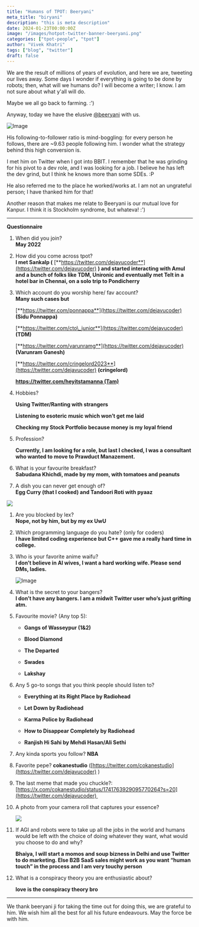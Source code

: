 ```yaml
---
title: "Humans of TPOT: Beeryani"
meta_title: "biryani"
description: "this is meta description"
date: 2024-01-23T00:00:00Z
image: "/images/hotpot-twitter-banner-beeryani.png"
categories: ["tpot-people", "tpot"]
author: "Vivek Khatri"
tags: ["blog", "twitter"]
draft: false
---
```


We are the result of millions of years of evolution, and here we are, tweeting our lives away. Some days I wonder if everything is going to be done by robots; then, what will we humans do? I will become a writer; I know. I am not sure about what y'all will do.

Maybe we all go back to farming. :')

Anyway, today we have the elusive [@beeryani](https://x.com/beeryaniboi?s=20) with us.

![Image](https://pbs.twimg.com/profile_images/1746879340028289024/vinKqzjp_400x400.jpg)

His following-to-follower ratio is mind-boggling: for every person he follows, there are ~9.63 people following him. I wonder what the strategy behind this high conversion is.

I met him on Twitter when I got into BBIT. I remember that he was grinding for his pivot to a dev role, and I was looking for a job. I believe he has left the dev grind, but I think he knows more than some SDEs. :P

He also referred me to the place he worked/works at. I am not an ungrateful person; I have thanked him for that!

Another reason that makes me relate to Beeryani is our mutual love for Kanpur. I think it is Stockholm syndrome, but whateva! :')

---

**Questionnaire**

1. When did you join?  
    **May 2022**
    
2. How did you come across tpot?  
    **I met Sankalp (** [**https://twitter.com/dejavucoder**](https://twitter.com/dejavucoder) **) and started interacting with Amul and a bunch of folks like TDM, Unironic and eventually met Telt in a hotel bar in Chennai, on a solo trip to Pondicherry**
    
3. Which account do you worship here/ fav account?  
    **Many such cases but**
    
    [**https://twitter.com/ponnappa**](https://twitter.com/dejavucoder) **(Sidu Ponnappa)**
    
    [**https://twitter.com/cto\_junior**](https://twitter.com/dejavucoder) **(TDM)**
    
    [**https://twitter.com/varunramg**](https://twitter.com/dejavucoder) **(Varunram Ganesh)**
    
    [**https://twitter.com/cringelord2023**](https://twitter.com/dejavucoder) **(cringelord)**
    
    [**https://twitter.com/heyitstamanna (Tam)**](https://twitter.com/dejavucoder)
    
4. Hobbies?
    
    **Using Twitter/Ranting with strangers**
    
    **Listening to esoteric music which won’t get me laid**
    
    **Checking my Stock Portfolio because money is my loyal friend** 
    
5. Profession?
    
    **Currently, I am looking for a role, but last I checked, I was a consultant who wanted to move to Prawduct Manazement.**
    
6. What is your favourite breakfast?  
    **Sabudana Khichdi, made by my mom, with tomatoes and peanuts**
    
7. A dish you can never get enough of?  
    **Egg Curry (that I cooked) and Tandoori Roti with pyaaz**
    

![](https://lh7-us.googleusercontent.com/AjGRUNyxAlW-5qucHrGt1S4JZAlcN6FdEce463iwg_Edq0yPyEJokQqU7vFK5LEAL2Yo_ePWDQ7rLIPtrwToT_LWLvGcqtPbwdBxFdnMI9UFRJ7BaLYziWeREgcuiCTHP_S2MAoEVL7s4AIQmanf54s)

1. Are you blocked by lex?  
    **Nope, not by him, but by my ex UwU**
    
2. Which programming language do you hate? (only for coders)  
    **I have limited coding experience but C++ gave me a really hard time in college.**
    
3. Who is your favorite anime waifu?  
    **I don’t believe in AI wives, I want a hard working wife. Please send DMs, ladies.**
    
    ![Image](https://pbs.twimg.com/profile_images/1725042603887071232/SinHmZgU_400x400.jpg)
    
4. What is the secret to your bangers?  
    **I don’t have any bangers. I am a midwit Twitter user who’s just grifting atm.**
    
5. Favourite movie? (Any top 5):
    
    * **Gangs of Wasseypur (1&2)**
        
    * **Blood Diamond**
        
    * **The Departed**
        
    * **Swades**
        
    * **Lakshay**
        
6. Any 5 go-to songs that you think people should listen to?
    
    * **Everything at its Right Place by Radiohead**
        
    * **Let Down by Radiohead**
        
    * **Karma Police by Radiohead**
        
    * **How to Disappear Completely by Radiohead**
        
    * **Ranjish Hi Sahi by Mehdi Hasan/Ali Sethi**
        
7. Any kinda sports you follow? **NBA**
    
8. Favorite pepe? **cokanestudio** ([https://twitter.com/cokanestudio](https://twitter.com/dejavucoder) )
    
9. The last meme that made you chuckle?: [https://x.com/cokanestudio/status/1741763929095770264?s=20](https://twitter.com/dejavucoder) 
    
10. A photo from your camera roll that captures your essence?
    
    ![](https://cdn.hashnode.com/res/hashnode/image/upload/v1705989197527/652fb35e-d676-4eb6-88b1-1a711ca8bf0c.jpeg)
    
11. If AGI and robots were to take up all the jobs in the world and humans would be left with the choice of doing whatever they want, what would you choose to do and why?
    
    **Bhaiya, I will start a momos and soup bizness in Delhi and use Twitter to do marketing. Else B2B SaaS sales might work as you want “human touch” in the process and I am very touchy person**
    
12. What is a conspiracy theory you are enthusiastic about?
    
    **love is the conspiracy theory bro**
    

---

We thank beeryani ji for taking the time out for doing this, we are grateful to him. We wish him all the best for all his future endeavours. May the force be with him.